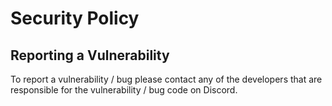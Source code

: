# Security Policy

## Reporting a Vulnerability

To report a vulnerability / bug please contact any of the developers that are responsible for the vulnerability / bug code on Discord.
